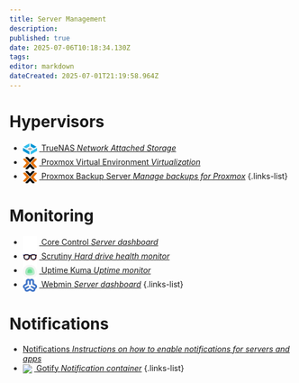 ```yaml
---
title: Server Management
description: 
published: true
date: 2025-07-06T10:18:34.130Z
tags: 
editor: markdown
dateCreated: 2025-07-01T21:19:58.964Z
---
```


# Hypervisors
- [<img src="/truenas-core.png" width="25" style="vertical-align:middle;margin-right:4px"> TrueNAS *Network Attached Storage*](/TrueNAS)
- [<img src="/proxmox.png" width="25" style="vertical-align:middle;margin-right:4px"> Proxmox Virtual Environment *Virtualization*](/Proxmox)
- [<img src="/proxmox.png" width="25" style="vertical-align:middle;margin-right:4px"> Proxmox Backup Server *Manage backups for Proxmox*](/pbs)
{.links-list}


# Monitoring
- [<img src="/corecontrol-light.png" width="25" style="vertical-align:middle;margin-right:4px"> Core Control *Server dashboard*](/corecontrol)
- [<img src="/scrutiny.png" width="25" style="vertical-align:middle;margin-right:4px"> Scrutiny *Hard drive health monitor*](/scrutiny)
- [<img src="/uptime-kuma.png" width="25" style="vertical-align:middle;margin-right:4px"> Uptime Kuma *Uptime monitor*](/Kuma)
- [<img src="/webmin.png" width="25" style="vertical-align:middle;margin-right:4px"> Webmin *Server dashboard*](/webmin)
{.links-list}

# Notifications
- [<span class="mdi mdi-bell"></span> Notifications *Instructions on how to enable notifications for servers and apps*](/Notifications)
- [<img src="/gotif.png" width="25" style="vertical-align:middle;margin-right:4px"> Gotify *Notification container*](/gotify)
{.links-list}